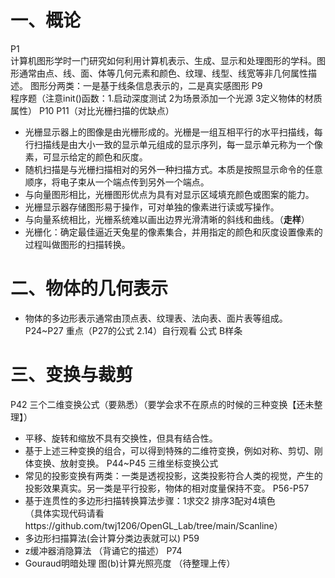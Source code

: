 # 一、概论

P1  
计算机图形学时一门研究如何利用计算机表示、生成、显示和处理图形的学科。图形通常由点、线、面、体等几何元素和颜色、纹理、线型、线宽等非几何属性描述。
图形分两类：一是基于线条信息表示的，二是真实感图形
P9  
程序题（注意init()函数：1.启动深度测试 2为场景添加一个光源 3定义物体的材质属性）
P10  P11（对比光栅扫描的优缺点）
- 光栅显示器上的图像是由光栅形成的。光栅是一组互相平行的水平扫描线，每行扫描线是由大小一致的显示单元组成的显示序列，每一显示单元称为一个像素，可显示给定的颜色和灰度。
- 随机扫描是与光栅扫描相对的另外一种扫描方式。本质是按照显示命令的任意顺序，将电子束从一个端点传到另外一个端点。
- 与向量图形相比，光栅图形优点为具有对显示区域填充颜色或图案的能力。
- 光栅显示器存储图形易于操作，可对单独的像素进行读或写操作。
- 与向量系统相比，光栅系统难以画出边界光滑清晰的斜线和曲线。（**走样**）
- 光栅化：确定最佳逼近天兔星的像素集合，并用指定的颜色和灰度设置像素的过程叫做图形的扫描转换。

# 二、物体的几何表示

- 物体的多边形表示通常由顶点表、纹理表、法向表、面片表等组成。
P24~P27 重点（P27的公式 2.14）自行观看 公式 B样条
# 三、变换与裁剪
P42  三个二维变换公式（要熟悉）（要学会求不在原点的时候的三种变换【还未整理】）
- 平移、旋转和缩放不具有交换性，但具有结合性。
- 基于上述三种变换的组合，可以得到特殊的二维符变换，例如对称、剪切、刚体变换、放射变换。
P44~P45  三维坐标变换公式
- 常见的投影变换有两类：一类是透视投影，这类投影符合人类的视觉，产生的投影效果真实。另一类是平行投影，物体的相对度量保持不变。
P56-P57 
- 基于连贯性的多边形扫描转换算法步骤：1求交2 排序3配对4填色  
（具体实现代码请看https://github.com/twj1206/OpenGL_Lab/tree/main/Scanline）
- 多边形扫描算法(会计算分类边表就可以)
P59
- z缓冲器消隐算法  （背诵它的描述）
P74
- Gouraud明暗处理  图(b)计算光照亮度 （待整理上传）

